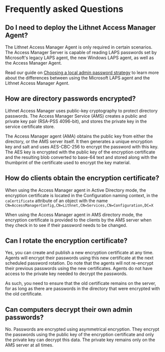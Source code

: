 # Frequently asked Questions

## Do I need to deploy the Lithnet Access Manager Agent?

The Lithnet Access Manager Agent is only required in certain scenarios. The Access Manager Server is capable of reading LAPS passwords set by Microsoft's legacy LAPS agent, the new Windows LAPS agent, as well as the Access Manager Agent.

Read our guide on [Choosing a local admin password strategy](../installation/installing-the-access-manager-agent/choosing-between-the-microsoft-and-lithnet-laps-agents.md) to learn more about the differences between using the Microsoft LAPS agent and the Lithnet Access Manager Agent.

## How are directory passwords encrypted?

Lithnet Access Manager uses public-key cryptography to protect directory passwords. The Access Manager Service (AMS) creates a public and private key pair (RSA-PSS 4096-bit), and stores the private key in the service certificate store.

The Access Manager agent (AMA) obtains the public key from either the directory, or the AMS server itself. It then generates a unique encryption key and salt and uses AES-CBC-256 to encrypt the password with this key. The AES key is encrypted with the public key of the encryption certificate and the resulting blob converted to base-64 text and stored along with the thumbprint of the certificate used to encrypt the key material.

## How do clients obtain the encryption certificate?

When using the Access Manager agent in Active Directory mode, the encryption certificate is located in the Configuration naming context, in the `caCertificate` attribute of an object with the name `CN=AccessManagerConfig,CN=Lithnet,CN=Services,CN=Configuration,DC=X`

When using the Access Manager agent in AMS directory mode, the encryption certificate is provided to the clients by the AMS server when they check in to see if their password needs to be changed.

## Can I rotate the encryption certificate?

Yes, you can create and publish a new encryption certificate at any time. Agents will encrypt their passwords using this new certificate at the next scheduled password rotation. Do note that the agents will not re-encrypt their previous passwords using the new certificates. Agents do not have access to the private key needed to decrypt the passwords.

As such, you need to ensure that the old certificate remains on the server, for as long as there are passwords in the directory that were encrypted with the old certificate.

## Can computers decrypt their own admin passwords?

No. Passwords are encrypted using asymmetrical encryption. They encrypt the passwords using the public key of the encryption certificate and only the private key can decrypt this data. The private key remains only on the AMS server at all times.

